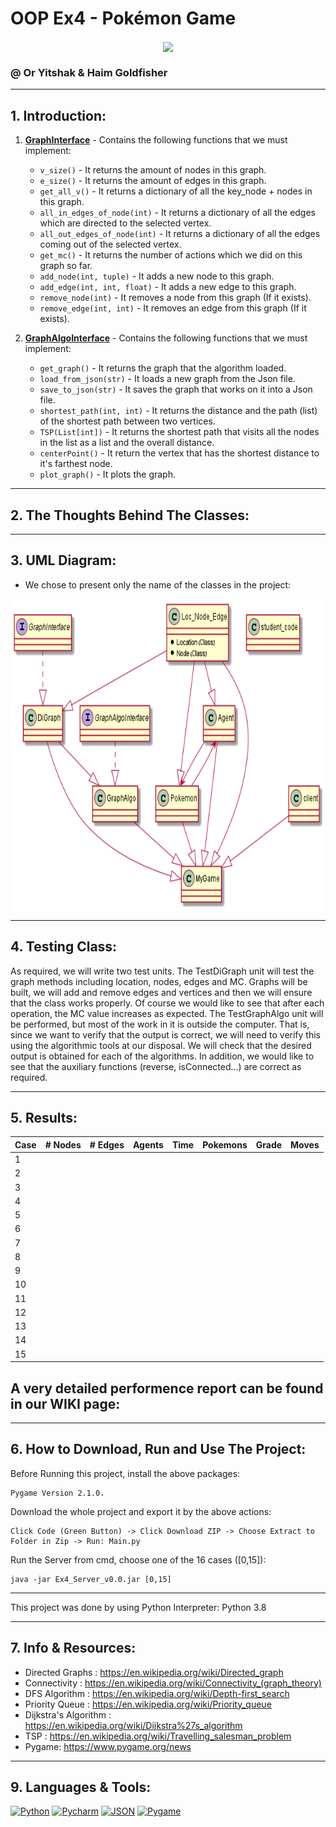 # OOP Ex4 - Pokémon Game

<p align="center">
<img align="center" src="https://www.pocketmonsters.co.il/wp-content/uploads/2019/04/fd18c6d26d4d9d26a0bd9d1a2fb2bd04.png" height=300 />
</p>

### @ Or Yitshak & Haim Goldfisher
---------
## 1. Introduction:

1. <ins>**GraphInterface**</ins> - Contains the following functions that we must implement:
    * `v_size()` - It returns the amount of nodes in this graph.
    * `e_size()` - It returns the amount of edges in this graph. 
    * `get_all_v()` - It returns a dictionary of all the key_node + nodes in this graph.
    * `all_in_edges_of_node(int)` - It returns a dictionary of all the edges which are directed to the selected vertex.
    * `all_out_edges_of_node(int)` - It returns a dictionary of all the edges coming out of the selected vertex.
    * `get_mc()` - It returns the number of actions which we did on this graph so far.
    * `add_node(int, tuple)` - It adds a new node to this graph.
    * `add_edge(int, int, float)` - It adds a new edge to this graph.
    * `remove_node(int)` - It removes a node from this graph (If it exists).
    * `remove_edge(int, int)` - It removes an edge from this graph (If it exists).
    
2. <ins>**GraphAlgoInterface**</ins> - Contains the following functions that we must implement:
    * `get_graph()` - It returns the graph that the algorithm loaded.
    * `load_from_json(str)` - It loads a new graph from the Json file.
    * `save_to_json(str)` - It saves the graph that works on it into a Json file.
    * `shortest_path(int, int)` - It returns the distance and the path (list) of the shortest path between two vertices.
    *  `TSP(List[int])` - It returns the shortest path that visits all the nodes in the list as a list and the overall distance.
    *  `centerPoint()` - It return the vertex that has the shortest distance to it's farthest node.
    *  `plot_graph()` - It plots the graph. 

---------
## 2. The Thoughts Behind The Classes:

---------
## 3. UML Diagram:

* We chose to present only the name of the classes in the project:

 <p align="center">
<img align="center" src="https://github.com/haimgoldfisher/OOP_Ex4/blob/master/diagram.png?raw=true" height=500 weight=1000/>
</p>
  
  
---------
## 4. Testing Class:

As required, we will write two test units. The TestDiGraph unit will test the graph methods including location, nodes, edges and MC. Graphs will be built, we will add and remove edges and vertices and then we will ensure that the class works properly. Of course we would like to see that after each operation, the MC value increases as expected. The TestGraphAlgo unit will be performed, but most of the work in it is outside the computer. That is, since we want to verify that the output is correct, we will need to verify this using the algorithmic tools at our disposal. We will check that the desired output is obtained for each of the algorithms. In addition, we would like to see that the auxiliary functions (reverse, isConnected...) are correct as required.

---------
## 5. Results:

| **Case**   | **# Nodes** | **# Edges**  |  **Agents**  | **Time** | **Pokemons**  | **Grade**   | **Moves**  |
|------------|-------------|--------------|--------------|----------|---------------|-------------|------------|
| 1          |             |              |              |          |               |             |            |
| 2          |             |              |              |          |               |             |            |
| 3          |             |              |              |          |               |             |            |
| 4          |             |              |              |          |               |             |            |
| 5          |             |              |              |          |               |             |            |
| 6          |             |              |              |          |               |             |            |
| 7          |             |              |              |          |               |             |            |
| 8          |             |              |              |          |               |             |            |
| 9          |             |              |              |          |               |             |            |
| 10         |             |              |              |          |               |             |            |
| 11         |             |              |              |          |               |             |            |
| 12         |             |              |              |          |               |             |            |
| 13         |             |              |              |          |               |             |            |
| 14         |             |              |              |          |               |             |            |
| 15         |             |              |              |          |               |             |            |



## A very detailed performence report can be found in our WIKI page: 

---------
## 6. How to Download, Run and Use The Project:

Before Running this project, install the above packages:
```
Pygame Version 2.1.0.
```

Download the whole project and export it by the above actions:
```
Click Code (Green Button) -> Click Download ZIP -> Choose Extract to Folder in Zip -> Run: Main.py
```

Run the Server from cmd, choose one of the 16 cases ([0,15]):
```
java -jar Ex4_Server_v0.0.jar [0,15]
```
---------

This project was done by using Python Interpreter: Python 3.8

---------
## 7. Info & Resources:

- Directed Graphs : https://en.wikipedia.org/wiki/Directed_graph
- Connectivity : https://en.wikipedia.org/wiki/Connectivity_(graph_theory)
- DFS Algorithm : https://en.wikipedia.org/wiki/Depth-first_search
- Priority Queue : https://en.wikipedia.org/wiki/Priority_queue
- Dijkstra's Algorithm : https://en.wikipedia.org/wiki/Dijkstra%27s_algorithm
- TSP : https://en.wikipedia.org/wiki/Travelling_salesman_problem
- Pygame: https://www.pygame.org/news

---------
## 9. Languages & Tools: 

<p align="left">
<a href="https://www.python.org/" title="Python"> <img src="https://upload.wikimedia.org/wikipedia/commons/thumb/0/0a/Python.svg/2048px-Python.svg.png" alt="Python" width="40" height="40"/></a>
<a href="https://www.jetbrains.com/pycharm/" title="Pycharm"> <img src="https://upload.wikimedia.org/wikipedia/commons/thumb/1/1d/PyCharm_Icon.svg/1024px-PyCharm_Icon.svg.png" alt="Pycharm" width="40" height="40"/></a>  
<a href="https://www.json.org/json-en.html" title="JSON"> <img src="https://upload.wikimedia.org/wikipedia/commons/thumb/c/c9/JSON_vector_logo.svg/2048px-JSON_vector_logo.svg.png" alt="JSON" width="40" height="40"/></a> 
  <a href="https://www.pygame.org/news" title="Pygame"> <img src="https://www.pygame.org/ftp/pygame-head-party.png" alt="Pygame" width="40" height="40"/></a> 
 

